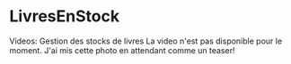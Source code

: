 # LivresEnStock
Videos: Gestion des stocks de livres
La video n'est pas disponible pour le moment. J'ai mis cette photo en attendant comme un teaser!
